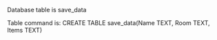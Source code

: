 Database table is save_data

Table command is:
CREATE TABLE save_data(Name TEXT, Room TEXT, Items TEXT)
